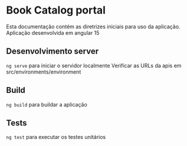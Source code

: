 # Book Catalog portal 

Esta documentação contém as diretrizes iniciais para uso da aplicação.
Aplicação desenvolvida em angular 15

## Desenvolvimento server

 `ng serve` para iniciar o servidor localmente
 Verificar as URLs da apis em src/environments/environment

## Build

`ng build` para buildar a aplicação

## Tests

`ng test` para executar os testes unitários

 
